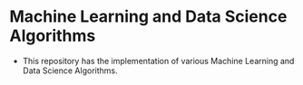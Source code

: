 # Machine Learning and Data Science Algorithms
- This repository has the implementation of various Machine Learning and Data Science Algorithms.
